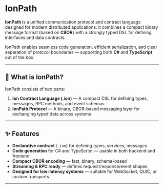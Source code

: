 # IonPath

**IonPath** is a unified communication protocol and contract language designed for modern distributed applications. It combines a compact binary message format (based on **CBOR**) with a strongly typed DSL for defining interfaces and data contracts.

IonPath enables seamless code generation, efficient serialization, and clear separation of protocol boundaries — supporting both **C#** and **TypeScript** out of the box.

---

## 🔧 What is IonPath?

IonPath consists of two parts:

1. **Ion Contract Language (.ion)** — A compact DSL for defining types, messages, RPC methods, and event schemas
2. **IonPath Protocol** — A binary, CBOR-based messaging layer for exchanging typed data across systems

---

## ✨ Features

- **Declarative contract** (`.ion`) for defining types, services, messages
- **Code generation** for C# and TypeScript — usable in both backend and frontend
- **Compact CBOR encoding** — fast, binary, schema-based
- **Streaming & RPC ready** — defines request/response/event shapes
- **Designed for low-latency systems** — suitable for WebSocket, QUIC, or custom transports

---
